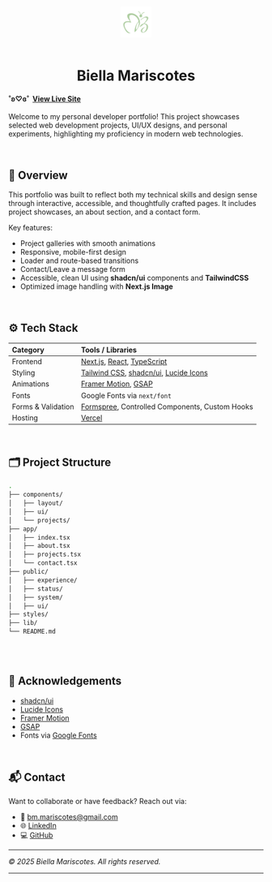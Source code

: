 <div align="center">
  <img src="public/brand/logo.png" alt="Logo" width="60" />
</div>

<br>
<div align="center">
<h1> Biella Mariscotes
</h1>
</div>

#### ˚ʚ♡ɞ˚ ‎ [View Live Site](https://biella-dev.vercel.app)

Welcome to my personal developer portfolio! This project showcases selected web development projects, UI/UX designs, and personal experiments, highlighting my proficiency in modern web technologies.

<br>

## 📸 Overview

This portfolio was built to reflect both my technical skills and design sense through interactive, accessible, and thoughtfully crafted pages. It includes project showcases, an about section, and a contact form.

Key features:

- Project galleries with smooth animations
- Responsive, mobile-first design
- Loader and route-based transitions
- Contact/Leave a message form
- Accessible, clean UI using **shadcn/ui** components and **TailwindCSS**
- Optimized image handling with **Next.js Image**

<br>

## ⚙️ Tech Stack

| Category           | Tools / Libraries                                                                                                  |
| :----------------- | :----------------------------------------------------------------------------------------------------------------- |
| Frontend           | [Next.js](https://nextjs.org/), [React](https://reactjs.org/), [TypeScript](https://www.typescriptlang.org/)       |
| Styling            | [Tailwind CSS](https://tailwindcss.com/), [shadcn/ui](https://ui.shadcn.dev/), [Lucide Icons](https://lucide.dev/) |
| Animations         | [Framer Motion](https://www.framer.com/motion/), [GSAP](https://greensock.com/gsap/)                               |
| Fonts              | Google Fonts via `next/font`                                                                                       |
| Forms & Validation | [Formspree](https://formspree.io/), Controlled Components, Custom Hooks                                            |
| Hosting            | [Vercel](https://vercel.com/)                                                                                      |

<br>

## 🗂️ Project Structure

```bash
.
├── components/
│   ├── layout/
│   ├── ui/
│   └── projects/
├── app/
│   ├── index.tsx
│   ├── about.tsx
│   ├── projects.tsx
│   └── contact.tsx
├── public/
│   ├── experience/
│   ├── status/
│   ├── system/
│   ├── ui/
├── styles/
├── lib/
└── README.md
```

<br>

<br>

## 🙌 Acknowledgements

- [shadcn/ui](https://ui.shadcn.dev/)
- [Lucide Icons](https://lucide.dev/)
- [Framer Motion](https://www.framer.com/motion/)
- [GSAP](https://greensock.com/gsap/)
- Fonts via [Google Fonts](https://fonts.google.com/)

<br>

## 📬 Contact

Want to collaborate or have feedback? Reach out via:

- 📧 [bm.mariscotes@gmail.com](mailto:your-email@gmail.com)
- 🌐 [LinkedIn](https://linkedin.com/in/biellamariscotes)
- 💻 [GitHub](https://github.com/biellamariscotes)

---

_© 2025 Biella Mariscotes. All rights reserved._

<hr>

